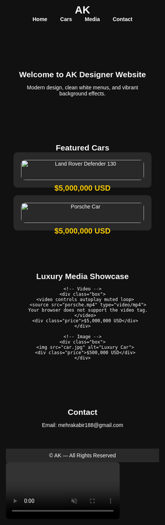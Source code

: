 <!DOCTYPE html>
<html lang="en">
<head>
  <meta charset="UTF-8">
  <meta name="viewport" content="width=device-width, initial-scale=1.0">
  <title>AK — Home</title>
  <style>
    /* Global Styles */
    * { box-sizing: border-box; margin: 0; padding: 0; }
    html, body {
      height: 100%;
      font-family: Arial, sans-serif;
      background-color: #111;
      color: white;
    }
    a { color: white; text-decoration: none; }

    /* Header */
    header {
      background: rgba(255, 255, 255, 0.1);
      padding: 20px;
      text-align: center;
    }
    nav a {
      margin: 0 15px;
      font-weight: bold;
    }

    /* Sections */
    section {
      padding: 40px 20px;
      text-align: center;
    }

    /* Car Cards */
    .slide {
      display: flex;
      justify-content: center;
      gap: 20px;
      flex-wrap: wrap;
    }
    .car-box {
      background: rgba(255, 255, 255, 0.1);
      padding: 20px;
      border-radius: 10px;
      width: 300px;
    }
    .car-box img {
      width: 100%;
      border-radius: 10px;
    }
    .price {
      margin-top: 10px;
      font-size: 20px;
      font-weight: bold;
      color: #ffcc00;
    }

    /* Video & Image Boxes */
    .box {
      background: #222;
      padding: 15px;
      border-radius: 12px;
      box-shadow: 0 0 20px rgba(255,255,255,0.2);
      text-align: center;
      max-width: 800px;
      width: 100%;
      margin: 0 auto;
    }
    video, img {
      max-width: 100%;
      border-radius: 8px;
    }

    /* Footer */
    footer {
      background: rgba(255, 255, 255, 0.1);
      padding: 10px;
      text-align: center;
    }
  </style>
</head>
<body>

  <!-- HEADER -->
  <header>
    <h1>AK</h1>
    <nav>
      <a href="#home">Home</a>
      <a href="#cars">Cars</a>
      <a href="#media">Media</a>
      <a href="#contact">Contact</a>
    </nav>
  </header>

  <!-- HOME -->
  <section id="home">
    <h2>Welcome to AK Designer Website</h2>
    <p>Modern design, clean white menus, and vibrant background effects.</p>
  </section>

  <!-- FEATURED CARS -->
  <section id="cars">
    <h2>Featured Cars</h2>
    <div class="slide">
      <div class="car-box">
        <img src="NEW-LAND-ROVER-DEFENDER-130.jpg" alt="Land Rover Defender 130">
        <div class="price">$5,000,000 USD</div>
      </div>
      <div class="car-box">
        <img src="Porsche-car.jpg" alt="Porsche Car">
        <div class="price">$5,000,000 USD</div>
      </div>
    </div>
  </section>

  <!-- MEDIA SECTION -->
  <section id="media">
    <h2>Luxury Media Showcase</h2>

    <!-- Video -->
    <div class="box">
      <video controls autoplay muted loop>
        <source src="porsche.mp4" type="video/mp4">
        Your browser does not support the video tag.
      </video>
      <div class="price">$5,000,000 USD</div>
    </div>

    <!-- Image -->
    <div class="box">
      <img src="car.jpg" alt="Luxury Car">
      <div class="price">$500,000 USD</div>
    </div>
  </section>

  <!-- CONTACT -->
  <section id="contact">
    <h2>Contact</h2>
    <p>Email: <a href="mailto:mehrakabir188@gmail.com">mehrakabir188@gmail.com</a></p>
  </section>

  <!-- FOOTER -->
  <footer>
    © AK — All Rights Reserved
  </footer>

</body>
</html>
<!DOCTYPE html>
<html lang="en">
<head>
  <meta charset="UTF-8">
  <meta name="viewport" content="width=device-width, initial-scale=1.0">
  <title>AK — Home</title>
  <style>
    /* Global Styles */
    * { box-sizing: border-box; margin: 0; padding: 0; }
    html, body {
      height: 100%;
      font-family: Arial, sans-serif;
      background-color: #111;
      color: white;
    }
    a { color: white; text-decoration: none; }

    /* Header */
    header {
      background: rgba(255, 255, 255, 0.1);
      padding: 20px;
      text-align: center;
    }
    nav a {
      margin: 0 15px;
      font-weight: bold;
      display: inline-block;
    }

    /* Sections */
    section {
      padding: 40px 20px;
      text-align: center;
    }

    /* Car Cards */
    .slide {
      display: flex;
      justify-content: center;
      gap: 20px;
      flex-wrap: wrap;
    }
    .car-box {
      background: rgba(255, 255, 255, 0.1);
      padding: 20px;
      border-radius: 10px;
      width: 300px;
      flex: 1 1 280px;
    }
    .car-box img {
      width: 100%;
      border-radius: 10px;
    }
    .price {
      margin-top: 10px;
      font-size: 20px;
      font-weight: bold;
      color: #ffcc00;
    }

    /* Video & Image Boxes */
    .box {
      background: #222;
      padding: 15px;
      border-radius: 12px;
      box-shadow: 0 0 20px rgba(255,255,255,0.2);
      text-align: center;
      max-width: 800px;
      width: 100%;
      margin: 20px auto;
      flex: 1 1 300px;
    }
    video, img {
      max-width: 100%;
      border-radius: 8px;
    }

    /* Footer */
    footer {
      background: rgba(255, 255, 255, 0.1);
      padding: 10px;
      text-align: center;
      font-size: 14px;
    }

    /* Responsive Adjustments */
    @media (max-width: 768px) {
      nav a { margin: 5px; font-size: 14px; }
      section { padding: 20px 10px; }
      .price { font-size: 18px; }
      header { padding: 15px; }
    }
    @media (max-width: 480px) {
      h1, h2 { font-size: 20px; }
      .car-box, .box { padding: 10px; }
      .price { font-si
<!DOCTYPE html>
<html lang="en">
<head>
  <meta charset="UTF-8">
  <meta name="viewport" content="width=device-width, initial-scale=1.0">
  <title>Porsche Video Test</title>
  <style>
    body {
      background-color: #111;
      color: white;
      display: flex;
      justify-content: center;
      align-items: center;
      height: 100vh;
      margin: 0;
      font-family: Arial, sans-serif;
    }
    video {
      max-width: 90%;
      border-radius: 12px;
      box-shadow: 0 0 20px rgba(255,255,255,0.3);
    }
  </style>
</head>
<body>
  <video controls autoplay muted loop>
    <source src="porsche.mp4" type="video/mp4">
    Your browser does not support the video tag.
  </video>
</body>
</html>
